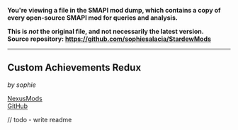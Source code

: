 **You're viewing a file in the SMAPI mod dump, which contains a copy of every open-source SMAPI mod
for queries and analysis.**

**This is _not_ the original file, and not necessarily the latest version.**  
**Source repository: https://github.com/sophiesalacia/StardewMods**

----

## Custom Achievements Redux
*by sophie*

[NexusMods]()  
[GitHub]()

// todo - write readme

